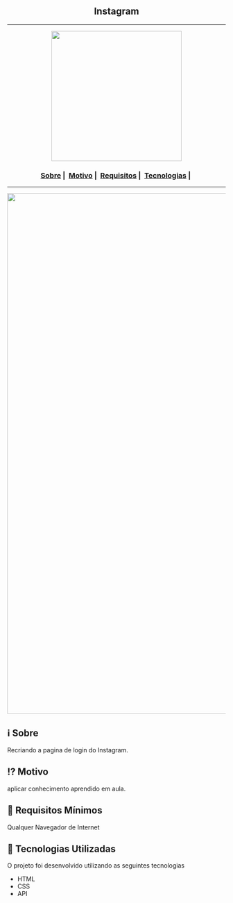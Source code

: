<h2 align="center">Instagram</h2>

___

<p align="center">
  <img src="https://upload.wikimedia.org/wikipedia/commons/thumb/e/e7/Instagram_logo_2016.svg/768px-Instagram_logo_2016.svg.png" width="300" heigth="300">
</p>


<h3 align="center">
  <a href="#information_source-sobre">Sobre</a>&nbsp;|&nbsp;
  <a href="#interrobang-motivo">Motivo</a>&nbsp;|&nbsp;
  <a href="#seedling-requisitos-mínimos">Requisitos</a>&nbsp;|&nbsp;
  <a href="#rocket-tecnologias-utilizadas">Tecnologias</a>&nbsp;|&nbsp;
</h3>

___

<img src="https://i.imgur.com/3K7V7hy.png" width="1200">

## :information_source: Sobre

Recriando a pagina de login do Instagram.

## :interrobang: Motivo

aplicar conhecimento aprendido em aula.

## :seedling: Requisitos Mínimos

Qualquer Navegador de Internet

## :rocket: Tecnologias Utilizadas 

O projeto foi desenvolvido utilizando as seguintes tecnologias

- HTML
- CSS
- API

